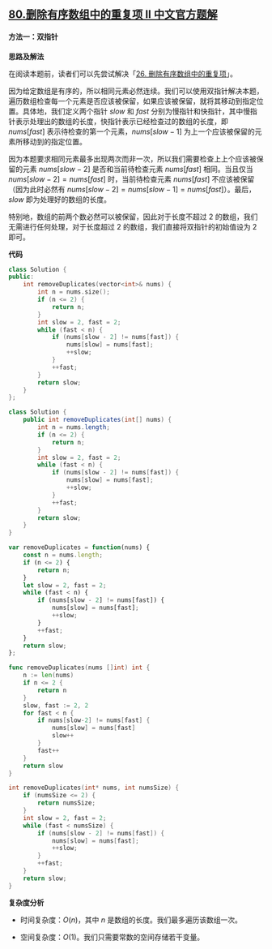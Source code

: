 ## [80.删除有序数组中的重复项 II 中文官方题解](https://leetcode.cn/problems/remove-duplicates-from-sorted-array-ii/solutions/100000/shan-chu-pai-xu-shu-zu-zhong-de-zhong-fu-yec2)
#### 方法一：双指针

**思路及解法**

在阅读本题前，读者们可以先尝试解决「[26. 删除有序数组中的重复项](https://leetcode-cn.com/problems/remove-duplicates-from-sorted-array)」。

因为给定数组是有序的，所以相同元素必然连续。我们可以使用双指针解决本题，遍历数组检查每一个元素是否应该被保留，如果应该被保留，就将其移动到指定位置。具体地，我们定义两个指针 $\textit{slow}$ 和 $\textit{fast}$ 分别为慢指针和快指针，其中慢指针表示处理出的数组的长度，快指针表示已经检查过的数组的长度，即 $\textit{nums}[\textit{fast}]$ 表示待检查的第一个元素，$\textit{nums}[\textit{slow} - 1]$ 为上一个应该被保留的元素所移动到的指定位置。

因为本题要求相同元素最多出现两次而非一次，所以我们需要检查上上个应该被保留的元素 $\textit{nums}[\textit{slow} - 2]$ 是否和当前待检查元素 $\textit{nums}[\textit{fast}]$ 相同。当且仅当 $\textit{nums}[\textit{slow} - 2] = \textit{nums}[\textit{fast}]$ 时，当前待检查元素 $\textit{nums}[\textit{fast}]$ 不应该被保留（因为此时必然有 $\textit{nums}[\textit{slow} - 2] = nums[\textit{slow} - 1] = \textit{nums}[\textit{fast}]$）。最后，$\textit{slow}$ 即为处理好的数组的长度。

特别地，数组的前两个数必然可以被保留，因此对于长度不超过 $2$ 的数组，我们无需进行任何处理，对于长度超过 $2$ 的数组，我们直接将双指针的初始值设为 $2$ 即可。

**代码**

```C++ [sol1-C++]
class Solution {
public:
    int removeDuplicates(vector<int>& nums) {
        int n = nums.size();
        if (n <= 2) {
            return n;
        }
        int slow = 2, fast = 2;
        while (fast < n) {
            if (nums[slow - 2] != nums[fast]) {
                nums[slow] = nums[fast];
                ++slow;
            }
            ++fast;
        }
        return slow;
    }
};
```

```Java [sol1-Java]
class Solution {
    public int removeDuplicates(int[] nums) {
        int n = nums.length;
        if (n <= 2) {
            return n;
        }
        int slow = 2, fast = 2;
        while (fast < n) {
            if (nums[slow - 2] != nums[fast]) {
                nums[slow] = nums[fast];
                ++slow;
            }
            ++fast;
        }
        return slow;
    }
}
```

```JavaScript [sol1-JavaScript]
var removeDuplicates = function(nums) {
    const n = nums.length;
    if (n <= 2) {
        return n;
    }
    let slow = 2, fast = 2;
    while (fast < n) {
        if (nums[slow - 2] != nums[fast]) {
            nums[slow] = nums[fast];
            ++slow;
        }
        ++fast;
    }
    return slow;
};
```

```go [sol1-Golang]
func removeDuplicates(nums []int) int {
    n := len(nums)
    if n <= 2 {
        return n
    }
    slow, fast := 2, 2
    for fast < n {
        if nums[slow-2] != nums[fast] {
            nums[slow] = nums[fast]
            slow++
        }
        fast++
    }
    return slow
}
```

```C [sol1-C]
int removeDuplicates(int* nums, int numsSize) {
    if (numsSize <= 2) {
        return numsSize;
    }
    int slow = 2, fast = 2;
    while (fast < numsSize) {
        if (nums[slow - 2] != nums[fast]) {
            nums[slow] = nums[fast];
            ++slow;
        }
        ++fast;
    }
    return slow;
}
```

**复杂度分析**

- 时间复杂度：$O(n)$，其中 $n$ 是数组的长度。我们最多遍历该数组一次。

- 空间复杂度：$O(1)$。我们只需要常数的空间存储若干变量。